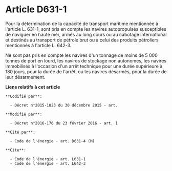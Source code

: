 # Article D631-1

Pour la détermination de la capacité de transport maritime mentionnée à l'article L. 631-1, sont pris en compte les navires
autopropulsés susceptibles de naviguer en haute mer, armés au long cours ou au cabotage international et destinés au
transport de pétrole brut ou à celui des produits pétroliers mentionnés à l'article L. 642-3. 

Ne sont pas pris en compte les navires d'un tonnage de moins de 5 000 tonnes de port en lourd, les navires de stockage non
autonomes, les navires immobilisés à l'occasion d'un arrêt technique pour une durée supérieure à 180 jours, pour la durée de
l'arrêt, ou les navires désarmés, pour la durée de leur désarmement.

**Liens relatifs à cet article**

	**Codifié par**:

	  - Décret n°2015-1823 du 30 décembre 2015 - art.

	**Modifié par**:

	  - Décret n°2016-176 du 23 février 2016 - art. 1

	**Cité par**:

	  - Code de l'énergie - art. D631-4 (M)

	**Cite**:

	  - Code de l'énergie - art. L631-1
	  - Code de l'énergie - art. L642-3
